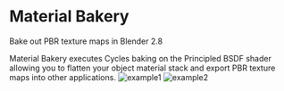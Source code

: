 # Material Bakery
Bake out PBR texture maps in Blender 2.8

Material Bakery executes Cycles baking on the Principled BSDF shader allowing you to flatten your object material stack and export PBR texture maps into other applications.
![example1](https://raw.githubusercontent.com/munro98/MaterialBakery/master/example1.jpg)
![example2](https://raw.githubusercontent.com/munro98/MaterialBakery/master/example2.jpg)
